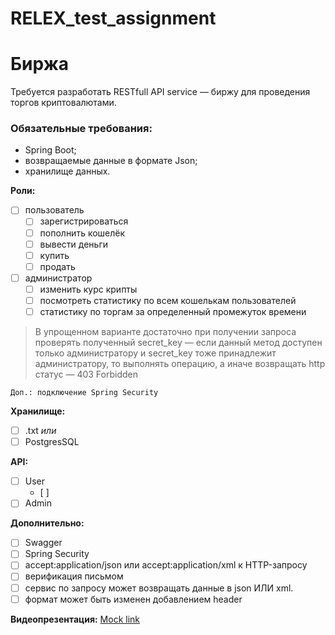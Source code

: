 # RELEX_test_assignment
# Биржа

Требуется разработать RESTfull API service — биржу для проведения торгов криптовалютами. 

### Обязательные требования:
* Spring Boot;
* возвращаемые данные в формате Json;
* хранилище данных.

**Роли:**
- [ ] пользователь
  - [ ] зарегистрироваться
  - [ ] пополнить кошелёк
  - [ ] вывести деньги
  - [ ] купить
  - [ ] продать
- [ ] администратор
  - [ ] изменить курс крипты
  - [ ] посмотреть статистику по всем кошелькам пользователей
  - [ ] статистику по торгам за определенный промежуток времени

> В упрощенном варианте достаточно при получении запроса проверять полученный secret_key — если данный метод доступен только администратору и  secret_key тоже принадлежит  администратору, то выполнять операцию, а иначе возвращать http статус — 403 Forbidden

`Доп.: подключение Spring Security`

**Хранилище:**
- [ ] .txt
  *или*
- [ ] PostgresSQL

**API:**
- [ ] User
  - [ ] 
- [ ] Admin

**Дополнительно:**
- [ ] Swagger
- [ ] Spring Security
- [ ] accept:application/json или accept:application/xml к HTTP-запросу
- [ ] верификация письмом
- [ ] сервис по запросу может возвращать данные в json ИЛИ xml.
- [ ] формат может быть изменен добавлением header

**Видеопрезентация:** [Mock link](https://www.youtube.com/watch?v=oHg5SJYRHA0)


